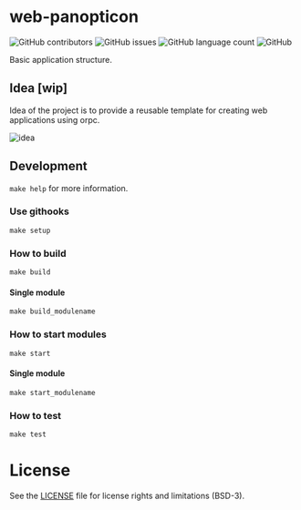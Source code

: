 # web-panopticon

![GitHub contributors](https://img.shields.io/github/contributors-anon/wenrir/web-panopticon)
![GitHub issues](https://img.shields.io/github/issues/wenrir/web-panopticon)
![GitHub language count](https://img.shields.io/github/languages/count/wenrir/web-panopticon)
![GitHub](https://img.shields.io/github/license/wenrir/web-panopticon)

Basic application structure.

## Idea [wip]

Idea of the project is to provide a reusable template for creating web applications using orpc.

![idea](https://github.com/wenrir/web-panopticon/blob/main/misc/Concept.png)

## Development 

`make help` for more information.

### Use githooks

`make setup`

### How to build

`make build`

#### Single module

`make build_modulename`

### How to start modules

`make start`

#### Single module

`make start_modulename`

### How to test

`make test`


# License

See the [LICENSE](https://github.com/wenrir/web-panopticon/blob/main/LICENSE) file for license rights and limitations (BSD-3).

